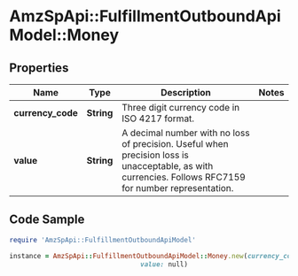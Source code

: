 # AmzSpApi::FulfillmentOutboundApiModel::Money

## Properties

Name | Type | Description | Notes
------------ | ------------- | ------------- | -------------
**currency_code** | **String** | Three digit currency code in ISO 4217 format. | 
**value** | **String** | A decimal number with no loss of precision. Useful when precision loss is unacceptable, as with currencies. Follows RFC7159 for number representation. | 

## Code Sample

```ruby
require 'AmzSpApi::FulfillmentOutboundApiModel'

instance = AmzSpApi::FulfillmentOutboundApiModel::Money.new(currency_code: null,
                                 value: null)
```


